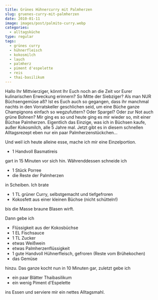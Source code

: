 ```yaml
---
title: Grünes Hühnercurry mit Palmherzen
slug: gruenes-curry-mit-palmherzen
date: 2010-01-11
image: images/post/palmito-curry.webp
categories: 
  - alltagsküche
type: regular
tags: 
  - grünes curry
  - hühnerfleisch
  - kokosmilch
  - lauch
  - palmherz
  - piment d'espelette
  - reis
  - thai-basilikum
---
```


Hallo Ihr Mittvierziger, könnt Ihr Euch noch an die Zeit vor Eurer kulinarischen Erweckung erinnern? So Mitte der Siebziger? Als man NUR Büchsengemüse aß? Ist es Euch auch so gegangen, dass ihr manchmal nachts in den Vorratskeller geschlichen seid, um eine Büche ganze Champignons einfach so wegzufuttern? Oder Spargel? Oder zur Not auch grüne Bohnen? Mir ging es so und heute ging es mir wieder so, mit einer Büchse Palmherzen. Eigentlich das Einzige, was ich in Büchsen kaufe, außer Kokosmilch, alle 5 Jahre mal. Jetzt gibt es in diesem schnellen Alltagsrezept eben nur ein paar Palmherzenstückchen...

Und weil ich heute alleine esse, mache ich mir eine Einzelportion.

* 1 Handvoll Basmatireis

gart in 15 Minuten vor sich hin. Währenddessen schneide ich

* 1 Stück Porree 
* die Reste der Palmherzen

in Scheiben. Ich brate

* 1 TL grüner Curry, selbstgemacht und tiefgefroren
* Kokosfett aus einer kleinen Büchse (nicht schütteln!)

bis die Masse braune Blasen wirft.

Dann gebe ich

* Flüssigkeit aus der Kokosbüchse 
* 1 EL Fischsauce 
* 1 TL Zucker 
* etwas Weißwein 
* etwas Palmherzenflüssigkeit 
* 1 gute Handvoll Hühnerfleisch, gefroren (Reste vom Brühekochen) 
* das Gemüse

hinzu. Das ganze kocht nun in 10 Minuten gar, zuletzt gebe ich

* ein paar Blätter Thaibasilikum 
* ein wenig Piment d'Espelette

ins Essen und serviere mir ein nettes Alltagsmahl.
